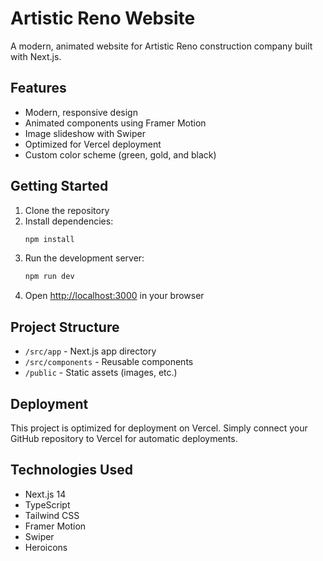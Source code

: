 # Artistic Reno Website

A modern, animated website for Artistic Reno construction company built with Next.js.

## Features

- Modern, responsive design
- Animated components using Framer Motion
- Image slideshow with Swiper
- Optimized for Vercel deployment
- Custom color scheme (green, gold, and black)

## Getting Started

1. Clone the repository
2. Install dependencies:
   ```bash
   npm install
   ```
3. Run the development server:
   ```bash
   npm run dev
   ```
4. Open [http://localhost:3000](http://localhost:3000) in your browser

## Project Structure

- `/src/app` - Next.js app directory
- `/src/components` - Reusable components
- `/public` - Static assets (images, etc.)

## Deployment

This project is optimized for deployment on Vercel. Simply connect your GitHub repository to Vercel for automatic deployments.

## Technologies Used

- Next.js 14
- TypeScript
- Tailwind CSS
- Framer Motion
- Swiper
- Heroicons
